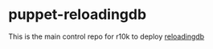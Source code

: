 # puppet-reloadingdb

This is the main control repo for r10k to deploy [reloadingdb](https://github.com/treydock/puppet-reloadingdb)
